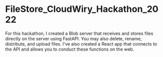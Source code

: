# FileStore_CloudWiry_Hackathon_2022
For this hackathon, I created a Blob server that receives and stores files directly on the server using FastAPI. You may also delete, rename, distribute, and upload files. I've also created a React app that connects to the API and allows you to conduct these functions on the web.
